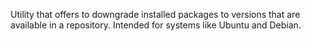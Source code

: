 Utility that offers to downgrade installed packages to versions that are available in a repository. Intended for systems like Ubuntu and Debian.